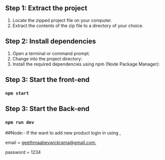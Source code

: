 ## Step 1: Extract the project

1. Locate the zipped project file on your computer.
2. Extract the contents of the zip file to a directory of your choice.

## Step 2: Install dependencies

1. Open a terminal or command prompt.
2. Change into the project directory:
3. Install the required dependencies using npm (Node Package Manager):

## Step 3: Start the front-end

### `npm start`

## Step 3: Start the Back-end

### `npm run dev`

##Node:- If the want to add new product 
login  in using ,

email = geethmaabeywickrama@gmail.com,


password = 1234
